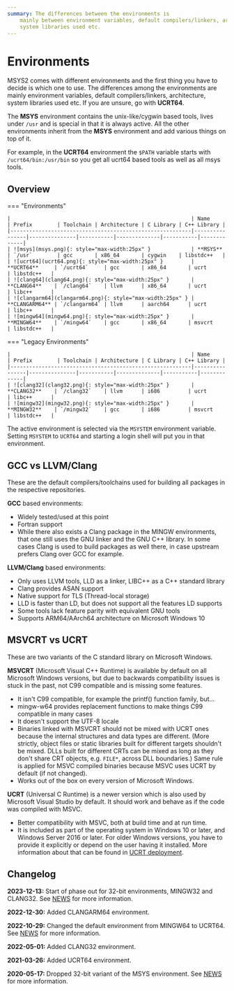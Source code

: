 ```yaml
---
summary: The differences between the environments is
    mainly between environment variables, default compilers/linkers, architecture,
    system libraries used etc.
---
```


# Environments

MSYS2 comes with different environments and the first thing you have
to decide is which one to use. The differences among the environments are
mainly environment variables, default compilers/linkers, architecture,
system libraries used etc. If you are unsure, go with **UCRT64**.

The **MSYS** environment contains the unix-like/cygwin based tools, lives under
`/usr` and is special in that it is always active. All the other environments
inherit from the **MSYS** environment and add various things on top of it.

For example, in the **UCRT64** environment the `$PATH` variable starts with
`/ucrt64/bin:/usr/bin` so you get all ucrt64 based tools as well as all msys
tools.

## Overview

=== "Environments"

    |                                                          | Name           | Prefix        | Toolchain | Architecture | C Library | C++ Library |
    |----------------------------------------------------------|----------------|---------------|-----------|--------------|-----------|-------------|
    | ![msys](msys.png){: style="max-width:25px" }             | **MSYS**       | `/usr`        | gcc       | x86_64       | cygwin    | libstdc++   |
    | ![ucrt64](ucrt64.png){: style="max-width:25px" }         | **UCRT64**     | `/ucrt64`     | gcc       | x86_64       | ucrt      | libstdc++   |
    | ![clang64](clang64.png){: style="max-width:25px" }       | **CLANG64**    | `/clang64`    | llvm      | x86_64       | ucrt      | libc++      |
    | ![clangarm64](clangarm64.png){: style="max-width:25px" } | **CLANGARM64** | `/clangarm64` | llvm      | aarch64      | ucrt      | libc++      |
    | ![mingw64](mingw64.png){: style="max-width:25px" }       | **MINGW64**    | `/mingw64`    | gcc       | x86_64       | msvcrt    | libstdc++   |

=== "Legacy Environments"

    |                                                          | Name           | Prefix        | Toolchain | Architecture | C Library | C++ Library |
    |----------------------------------------------------------|----------------|---------------|-----------|--------------|-----------|-------------|
    | ![clang32](clang32.png){: style="max-width:25px" }       | **CLANG32**    | `/clang32`    | llvm      | i686         | ucrt      | libc++      |
    | ![mingw32](mingw32.png){: style="max-width:25px" }       | **MINGW32**    | `/mingw32`    | gcc       | i686         | msvcrt    | libstdc++   |

The active environment is selected via the `MSYSTEM` environment variable.
Setting `MSYSTEM` to `UCRT64` and starting a login shell will put you in that
environment.

## GCC vs LLVM/Clang

These are the default compilers/toolchains used for building all packages in the
respective repositories.

**GCC** based environments:

* Widely tested/used at this point
* Fortran support
* While there also exists a Clang package in the MINGW environments, that one
  still uses the GNU linker and the GNU C++ library. In some cases Clang is used
  to build packages as well there, in case upstream prefers Clang over GCC for
  example.

**LLVM/Clang** based environments:

* Only uses LLVM tools, LLD as a linker, LIBC++ as a C++ standard library
* Clang provides ASAN support
* Native support for TLS (Thread-local storage)
* LLD is faster than LD, but does not support all the features LD supports
* Some tools lack feature parity with equivalent GNU tools
* Supports ARM64/AArch64 architecture on Microsoft Windows 10

## MSVCRT vs UCRT

These are two variants of the C standard library on Microsoft Windows.

**MSVCRT** (Microsoft Visual C++ Runtime) is available by default on all
Microsoft Windows versions, but due to backwards compatibility issues is
stuck in the past, not C99 compatible and is missing some features.

* It isn't C99 compatible, for example the printf() function family, but...
* mingw-w64 provides replacement functions to make things C99 compatible in many
  cases
* It doesn't support the UTF-8 locale
* Binaries linked with MSVCRT should not be mixed with UCRT ones because the
  internal structures and data types are different. (More strictly, object
  files or static libraries built for different targets shouldn't be mixed.
  DLLs built for different CRTs can be mixed as long as they don't share
  CRT objects, e.g. `FILE*`, across DLL boundaries.) Same rule is applied for
  MSVC compiled binaries because MSVC uses UCRT by default (if not changed).
* Works out of the box on every version of Microsoft Windows.

**UCRT** (Universal C Runtime) is a newer version which is also used by
Microsoft Visual Studio by default. It should work and behave as if the
code was compiled with MSVC.

* Better compatibility with MSVC, both at build time and at run time.
* It is included as part of the operating system in Windows 10 or later,
  and Windows Server 2016 or later. For older Windows versions, you have to
  provide it explicitly or depend on the user having it installed. More
  information about that can be found in [UCRT deployment](https://learn.microsoft.com/en-us/cpp/windows/universal-crt-deployment).

## Changelog

**2023-12-13:** Start of phase out for 32-bit environments, MINGW32 and CLANG32. See [NEWS](../news.md#2023-12-13-starting-to-drop-some-32-bit-packages) for more information.

**2022-12-30:** Added CLANGARM64 environment.

**2022-10-29:** Changed the default environment from MINGW64 to UCRT64. See [NEWS](../news.md#2022-10-29-changing-the-default-environment-from-mingw64-to-ucrt64) for more information.

**2022-05-01:** Added CLANG32 environment.

**2021-03-26:** Added UCRT64 environment.

**2020-05-17:** Dropped 32-bit variant of the MSYS environment. See [NEWS](../news.md#2020-05-17-32-bit-msys2-no-longer-actively-supported) for more information.

